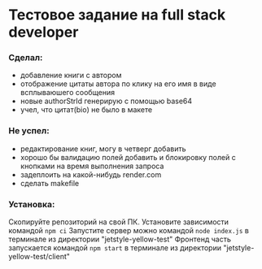 # Тестовое задание на full stack developer

### Сделал:
- добавление книги с автором
- отображение цитаты автора по клику на его имя в виде всплываюшего сообщения
- новые authorStrId генерирую с помощью base64
- учел, что цитат(bio) не было в макете


### Не успел:
- редактирование книг, могу в четверг добавить
- хорошо бы валидацию полей добавить и блокировку полей с кнопками на время выполнения запроса
- задеплоить на какой-нибудь render.com
- сделать makefile

### Установка:
Скопируйте репозиторий на свой ПК.
Установите зависимости командой `npm ci`
Запустите сервер можно командой `node index.js` в терминале из директории "jetstyle-yellow-test"
Фронтенд часть запускается командой `npm start` в терминале из директории "jetstyle-yellow-test/client"
